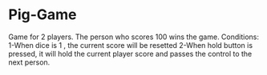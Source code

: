 # Pig-Game
Game for 2 players.
The person who scores 100 wins the game.
Conditions:
1-When dice is 1 , the current score will be resetted
2-When hold button is pressed, it will hold the current player score and passes the control to the next person.
